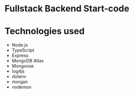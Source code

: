 # Fullstack Backend Start-code

# Technologies used

- Node.js
- TypeScript
- Express
- MongoDB Atlas
- Mongoose
- log4js
- dotenv
- morgan
- nodemon

